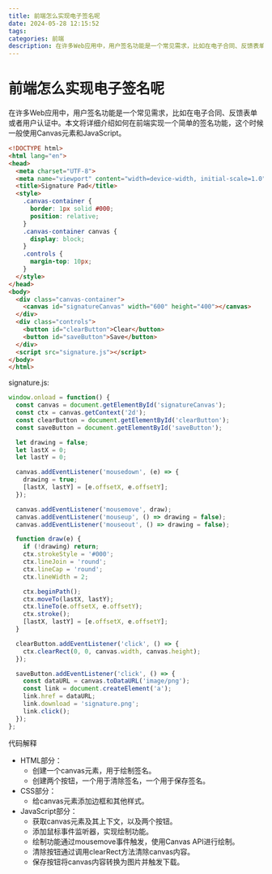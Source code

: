 ```yaml
---
title: 前端怎么实现电子签名呢
date: 2024-05-28 12:15:52
tags:
categories: 前端
description: 在许多Web应用中，用户签名功能是一个常见需求，比如在电子合同、反馈表单或者用户认证中。本文将详细介绍如何在前端实现一个简单的签名功能，这个时候一般使用Canvas元素和JavaScript。
---
```


# 前端怎么实现电子签名呢

在许多Web应用中，用户签名功能是一个常见需求，比如在电子合同、反馈表单或者用户认证中。本文将详细介绍如何在前端实现一个简单的签名功能，这个时候一般使用Canvas元素和JavaScript。

```html
<!DOCTYPE html>
<html lang="en">
<head>
  <meta charset="UTF-8">
  <meta name="viewport" content="width=device-width, initial-scale=1.0">
  <title>Signature Pad</title>
  <style>
    .canvas-container {
      border: 1px solid #000;
      position: relative;
    }
    .canvas-container canvas {
      display: block;
    }
    .controls {
      margin-top: 10px;
    }
  </style>
</head>
<body>
  <div class="canvas-container">
    <canvas id="signatureCanvas" width="600" height="400"></canvas>
  </div>
  <div class="controls">
    <button id="clearButton">Clear</button>
    <button id="saveButton">Save</button>
  </div>
  <script src="signature.js"></script>
</body>
</html>
```

signature.js:

```js
window.onload = function() {
  const canvas = document.getElementById('signatureCanvas');
  const ctx = canvas.getContext('2d');
  const clearButton = document.getElementById('clearButton');
  const saveButton = document.getElementById('saveButton');

  let drawing = false;
  let lastX = 0;
  let lastY = 0;

  canvas.addEventListener('mousedown', (e) => {
    drawing = true;
    [lastX, lastY] = [e.offsetX, e.offsetY];
  });

  canvas.addEventListener('mousemove', draw);
  canvas.addEventListener('mouseup', () => drawing = false);
  canvas.addEventListener('mouseout', () => drawing = false);

  function draw(e) {
    if (!drawing) return;
    ctx.strokeStyle = '#000';
    ctx.lineJoin = 'round';
    ctx.lineCap = 'round';
    ctx.lineWidth = 2;

    ctx.beginPath();
    ctx.moveTo(lastX, lastY);
    ctx.lineTo(e.offsetX, e.offsetY);
    ctx.stroke();
    [lastX, lastY] = [e.offsetX, e.offsetY];
  }

  clearButton.addEventListener('click', () => {
    ctx.clearRect(0, 0, canvas.width, canvas.height);
  });

  saveButton.addEventListener('click', () => {
    const dataURL = canvas.toDataURL('image/png');
    const link = document.createElement('a');
    link.href = dataURL;
    link.download = 'signature.png';
    link.click();
  });
};
```

代码解释

- HTML部分：
  - 创建一个canvas元素，用于绘制签名。
  - 创建两个按钮，一个用于清除签名，一个用于保存签名。
- CSS部分：
  - 给canvas元素添加边框和其他样式。
- JavaScript部分：
  - 获取canvas元素及其上下文，以及两个按钮。
  - 添加鼠标事件监听器，实现绘制功能。
  - 绘制功能通过mousemove事件触发，使用Canvas API进行绘制。
  - 清除按钮通过调用clearRect方法清除canvas内容。
  - 保存按钮将canvas内容转换为图片并触发下载。